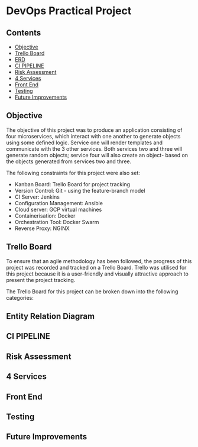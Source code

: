 # DevOps Practical Project

## Contents

* [Objective](#Objective)
* [Trello Board](#Trello-Board)
* [ERD](#Entity-Relation-Diagram)
* [CI PIPELINE](#CI-PIPELINE)
* [Risk Assessment](#Risk-Assessment)
* [4 Services](#4-Services)
* [Front End](#Front-End)
* [Testing](#Testing)
* [Future Improvements](#Future-Improvements)




## Objective

The objective of this project was to produce an application consisting of four microservices, which interact with one another to generate objects using some defined logic. Service one will render templates and communicate with the 3 other services. Both services two and three will generate random objects; service four will also create an object- based on the objects generated from services two and three. 

The following constraints for this project were also set: 

* Kanban Board: Trello Board for project tracking
* Version Control: Git - using the feature-branch model
* CI Server: Jenkins
* Configuration Management: Ansible
* Cloud server: GCP virtual machines
* Containerisation: Docker
* Orchestration Tool: Docker Swarm
* Reverse Proxy: NGINX


## Trello Board

To ensure that an agile methodology has been followed, the progress of this project was recorded and tracked on a Trello Board. Trello was utilised for this project because it is a user-friendly and visually attractive approach to present the project tracking. 

The Trello Board for this project can be broken down into the following categories:



## Entity Relation Diagram 

## CI PIPELINE

## Risk Assessment 

## 4 Services

## Front End

## Testing 

## Future Improvements
